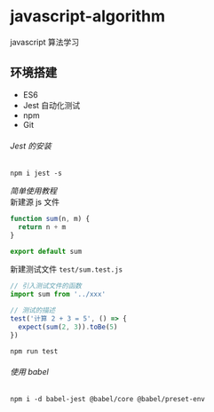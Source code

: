 # javascript-algorithm

javascript 算法学习

## 环境搭建

- ES6
- Jest 自动化测试
- npm
- Git

###### Jest 的安装

`npm i jest -s`

_简单使用教程_  
新建源 js 文件

```javascript
function sum(n, m) {
  return n + m
}

export default sum
```

新建测试文件 `test/sum.test.js`

```javascript
// 引入测试文件的函数
import sum from '../xxx'

// 测试的描述
test('计算 2 + 3 = 5', () => {
  expect(sum(2, 3)).toBe(5)
})
```

`npm run test`

###### 使用 babel

`npm i -d babel-jest @babel/core @babel/preset-env`
